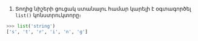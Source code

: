1. Տողից նիշերի ցուցակ ստանալու համար կարելի է օգտագործել `list()` կոնստրուկտորը։
````python
>>> list('string')
['s', 't', 'r', 'i', 'n', 'g']
````

